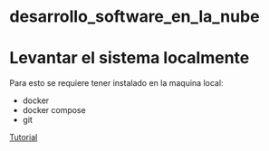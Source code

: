 # desarrollo_software_en_la_nube

# Levantar el sistema localmente
Para esto se requiere tener instalado en la maquina local:
- docker
- docker compose
- git

[Tutorial](https://drive.google.com/file/d/1pK2SIDIfrJniXbLyf9XrmPsKP5x9TMU7/view?usp=sharing)
